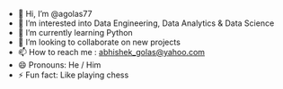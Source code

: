 - 👋 Hi, I’m @agolas77
- 👀 I’m interested into Data Engineering, Data Analytics & Data Science
- 🌱 I’m currently learning Python
- 💞️ I’m looking to collaborate on new projects
- 📫 How to reach me : abhishek_golas@yahoo.com
- 😄 Pronouns: He / Him
- ⚡ Fun fact: Like playing chess

<!---
agolas77/agolas77 is a ✨ special ✨ repository because its `README.md` (this file) appears on your GitHub profile.
You can click the Preview link to take a look at your changes.
--->
